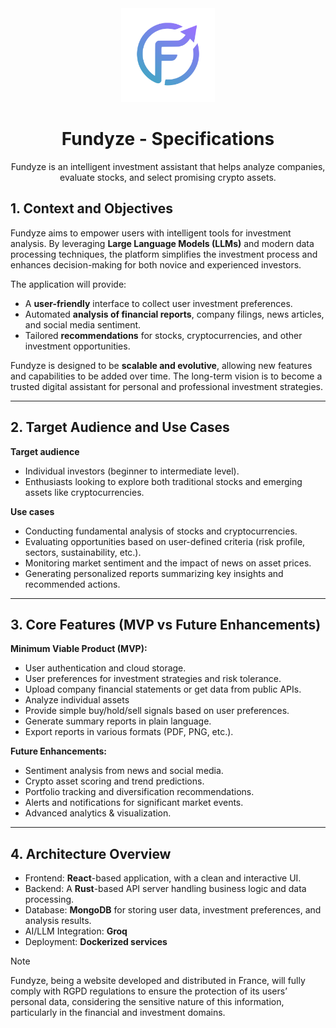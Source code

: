<div align="center">
    <img src="../assets/logo_transparent.png" alt="Fundyze's logo" width="150" height="150">
    <h1 align="center">Fundyze - Specifications</h1>
    <p align="center">
        Fundyze is an intelligent investment assistant that helps analyze companies, evaluate stocks, and select promising crypto assets.
    </p>
</div>

## 1. Context and Objectives

Fundyze aims to empower users with intelligent tools for investment analysis. By leveraging **Large Language Models (LLMs)** and modern data processing techniques, the platform simplifies the investment process and enhances decision-making for both novice and experienced investors.

The application will provide:
* A **user-friendly** interface to collect user investment preferences.
* Automated **analysis of financial reports**, company filings, news articles, and social media sentiment.
* Tailored **recommendations** for stocks, cryptocurrencies, and other investment opportunities.

Fundyze is designed to be **scalable and evolutive**, allowing new features and capabilities to be added over time. The long-term vision is to become a trusted digital assistant for personal and professional investment strategies.

---

## 2. Target Audience and Use Cases

**Target audience**
* Individual investors (beginner to intermediate level).
* Enthusiasts looking to explore both traditional stocks and emerging assets like cryptocurrencies.

**Use cases**
* Conducting fundamental analysis of stocks and cryptocurrencies.
* Evaluating opportunities based on user-defined criteria (risk profile, sectors, sustainability, etc.).
* Monitoring market sentiment and the impact of news on asset prices.
* Generating personalized reports summarizing key insights and recommended actions.

---

## 3. Core Features (MVP vs Future Enhancements)
**Minimum Viable Product (MVP):**
* User authentication and cloud storage.
* User preferences for investment strategies and risk tolerance.
* Upload company financial statements or get data from public APIs.
* Analyze individual assets
* Provide simple buy/hold/sell signals based on user preferences.
* Generate summary reports in plain language.
* Export reports in various formats (PDF, PNG, etc.).

**Future Enhancements:**
* Sentiment analysis from news and social media.
* Crypto asset scoring and trend predictions.
* Portfolio tracking and diversification recommendations.
* Alerts and notifications for significant market events.
* Advanced analytics & visualization.

--- 

## 4. Architecture Overview
* Frontend: **React**-based application, with a clean and interactive UI.
* Backend: A **Rust**-based API server handling business logic and data processing.
* Database: **MongoDB** for storing user data, investment preferences, and analysis results.
* AI/LLM Integration: **Groq**
* Deployment: **Dockerized services**

> [!NOTE]  
> Fundyze, being a website developed and distributed in France, will fully comply with RGPD regulations to ensure the protection of its users’ personal data, considering the sensitive nature of this information, particularly in the financial and investment domains.